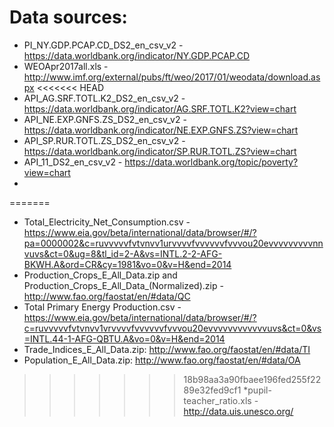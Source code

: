 # Data sources:

* PI_NY.GDP.PCAP.CD_DS2_en_csv_v2 - https://data.worldbank.org/indicator/NY.GDP.PCAP.CD
* WEOApr2017all.xls - http://www.imf.org/external/pubs/ft/weo/2017/01/weodata/download.aspx
<<<<<<< HEAD
* API_AG.SRF.TOTL.K2_DS2_en_csv_v2 - https://data.worldbank.org/indicator/AG.SRF.TOTL.K2?view=chart
* API_NE.EXP.GNFS.ZS_DS2_en_csv_v2 - https://data.worldbank.org/indicator/NE.EXP.GNFS.ZS?view=chart
* API_SP.RUR.TOTL.ZS_DS2_en_csv_v2 - https://data.worldbank.org/indicator/SP.RUR.TOTL.ZS?view=chart
* API_11_DS2_en_csv_v2 - https://data.worldbank.org/topic/poverty?view=chart
* 
=======
* Total_Electricity_Net_Consumption.csv - https://www.eia.gov/beta/international/data/browser/#/?pa=0000002&c=ruvvvvvfvtvnvv1urvvvvfvvvvvvfvvvou20evvvvvvvvvnnvuvs&ct=0&ug=8&tl_id=2-A&vs=INTL.2-2-AFG-BKWH.A&ord=CR&cy=1981&vo=0&v=H&end=2014
* Production_Crops_E_All_Data.zip and Production_Crops_E_All_Data_(Normalized).zip - http://www.fao.org/faostat/en/#data/QC
* Total Primary Energy Production.csv - https://www.eia.gov/beta/international/data/browser/#/?c=ruvvvvvfvtvnvv1vrvvvvfvvvvvvfvvvou20evvvvvvvvvvvvuvs&ct=0&vs=INTL.44-1-AFG-QBTU.A&vo=0&v=H&end=2014
* Trade_Indices_E_All_Data.zip: http://www.fao.org/faostat/en/#data/TI
* Population_E_All_Data.zip: http://www.fao.org/faostat/en/#data/OA
>>>>>>> 18b98aa3a90fbaee196fed255f2289e32fed9cf1
*pupil-teacher_ratio.xls - http://data.uis.unesco.org/
